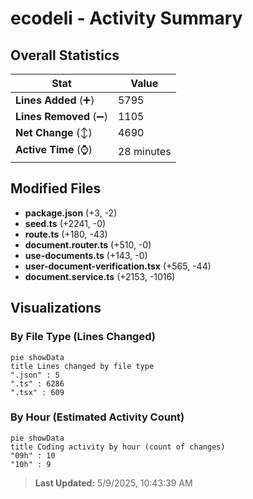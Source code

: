 # ecodeli - Activity Summary 

## Overall Statistics

| Stat                   | Value                                                             |
| ---------------------- | ----------------------------------------------------------------- |
| **Lines Added** (➕)   | 5795                                          |
| **Lines Removed** (➖) | 1105                                        |
| **Net Change** (↕)    | 4690                |
| **Active Time** (⌚)   | 28 minutes |


## Modified Files
- **package.json** (+3, -2)
- **seed.ts** (+2241, -0)
- **route.ts** (+180, -43)
- **document.router.ts** (+510, -0)
- **use-documents.ts** (+143, -0)
- **user-document-verification.tsx** (+565, -44)
- **document.service.ts** (+2153, -1016)

## Visualizations

### By File Type (Lines Changed)

```mermaid
pie showData
title Lines changed by file type
".json" : 5
".ts" : 6286
".tsx" : 609
```

### By Hour (Estimated Activity Count)

```mermaid
pie showData
title Coding activity by hour (count of changes)
"09h" : 10
"10h" : 9
```


> **Last Updated:** 5/9/2025, 10:43:39 AM